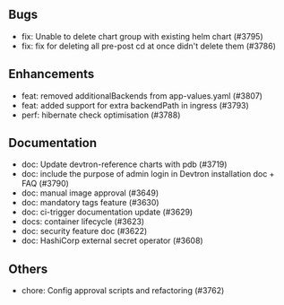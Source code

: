## Bugs
- fix: Unable to delete chart group with existing helm chart (#3795)
- fix: fix for deleting all pre-post cd at once didn't delete them  (#3786)
## Enhancements
- feat: removed additionalBackends from app-values.yaml (#3807)
- feat: added support for extra backendPath in ingress  (#3793)
- perf: hibernate check optimisation (#3788)
## Documentation
- doc: Update devtron-reference charts with pdb (#3719)
- doc: include the purpose of admin login in Devtron installation doc + FAQ (#3790)
- doc: manual image approval (#3649)
- doc: mandatory tags feature (#3630)
- doc: ci-trigger documentation update (#3629)
- docs: container lifecycle  (#3623)
- doc: security feature doc (#3622)
- doc: HashiCorp external secret operator (#3608)
## Others
- chore: Config approval scripts and refactoring (#3762)
